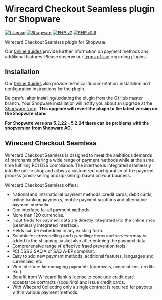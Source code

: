 # Wirecard Checkout Seamless plugin for Shopware

[![License](https://img.shields.io/badge/license-GPLv2-blue.svg)](https://raw.githubusercontent.com/wirecard/Shopware-WCS/master/LICENSE)
[![Shopware](https://img.shields.io/badge/Shopware-v5.4.0-green.svg)](https://www.shopware.com/)
[![PHP v7](https://img.shields.io/badge/php-v7-yellow.svg)](http://www.php.net)
[![PHP v5.6](https://img.shields.io/badge/php-v5.6-yellow.svg)](http://www.php.net)

Wirecard Checkout Seamless plugin for Shopware. 

Our [Online Guides](https://guides.wirecard.at/) provide further information on payment methods and additional features. Please observe our [terms of use](https://guides.wirecard.at/shop_plugins:info#terms_of_use) regarding plugins.

## Installation
Our [Online Guides](https://guides.wirecard.at/shop_plugins:shopware_wcs:start "Installation details") also provide technical documentation, installation and configuration instructions for the plugin.

Be careful after installing/updating the plugin from the GitHub master branch. Your Shopware installation will notify you about an upgrade at the [Shopware store](http://store.shopware.com/wdcee00444/wirecard-checkout-seamless.html). **This upgrade will revert the plugin to the latest version on the Shopware store.**

**For Shopware versions 5.2.22 - 5.2.24 there can be problems with the shopversion from Shopware AG.**


## Wirecard Checkout Seamless
Wirecard Checkout Seamless is designed to meet the ambitious demands of merchants offering a wide range of payment methods while at the same time fulfilling PCI DSS compliance. The interface is integrated seamlessly into the online shop and allows a customized configuration of the payment process (cross-selling and up-selling) based on your business. 

Wirecard Checkout Seamless offers:
- National and international payment methods: credit cards, debit cards, online banking payments, mobile payment solutions and alternative payment methods.
- One interface for all payment methods.
- More than 120 currencies.
- Input fields for payment data are directly integrated into the online shop (seamlessly integrated interface).
- Fields can be embedded in any existing form.
- Suitable for cross-selling and up-selling: items and services may be added to the shopping basket also after entering the payment data.
- Comprehensive range of effective fraud prevention tools.
- PCI DSS 3 SAQ A or SAQ A-EP compliant.
- Easy to add new payment methods, additional features, languages and currencies, etc.
- Web interface for managing payments (approvals, cancelations, credits, etc.).
- Benefit from Wirecard Bank´s license to conclude credit card acceptance contracts (acquiring) and issue credit cards.
- With Wirecard Collecting only a single contract is required for payouts within various payment methods.
